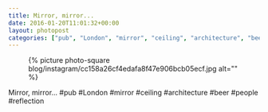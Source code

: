 ```yaml
---
title: Mirror, mirror...
date: 2016-01-20T11:01:32+00:00
layout: photopost
categories: ["pub", "London", "mirror", "ceiling", "architecture", "beer", "people", "reflection", "photos", "instagram"]
---
```


<figure class="photo photo--square">
  {% picture photo-square blog/instagram/cc158a26cf4edafa8f47e906bcb05ecf.jpg alt="" %}
</figure>

Mirror, mirror...
#pub #London #mirror #ceiling #architecture #beer #people #reflection
